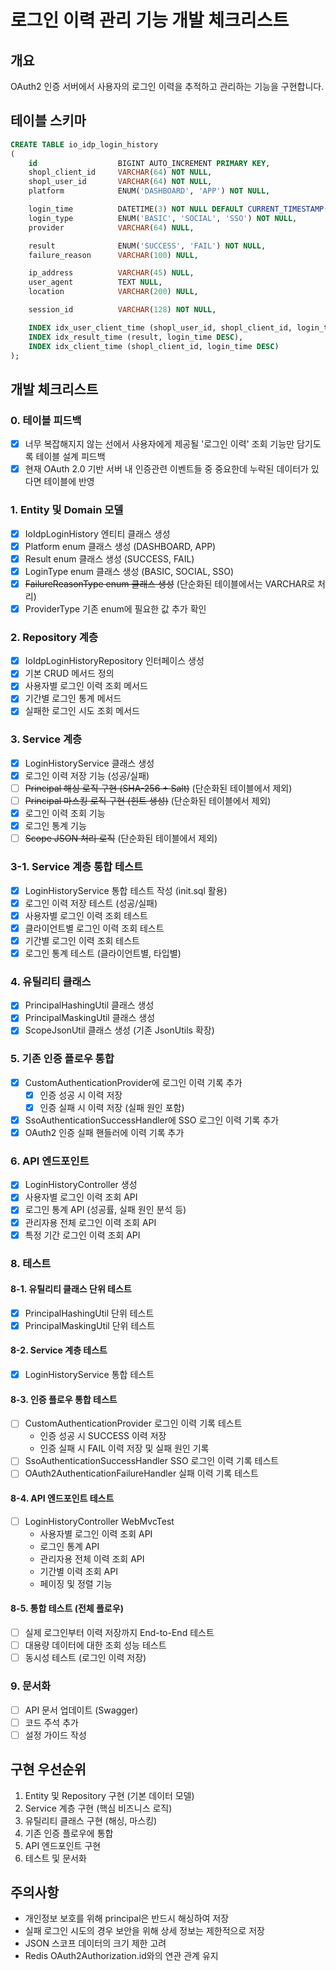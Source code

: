 # 로그인 이력 관리 기능 개발 체크리스트

## 개요
OAuth2 인증 서버에서 사용자의 로그인 이력을 추적하고 관리하는 기능을 구현합니다.

## 테이블 스키마
```sql
CREATE TABLE io_idp_login_history
(
    id                  BIGINT AUTO_INCREMENT PRIMARY KEY,
    shopl_client_id     VARCHAR(64) NOT NULL,
    shopl_user_id       VARCHAR(64) NOT NULL,
    platform            ENUM('DASHBOARD', 'APP') NOT NULL,

    login_time          DATETIME(3) NOT NULL DEFAULT CURRENT_TIMESTAMP(3),
    login_type          ENUM('BASIC', 'SOCIAL', 'SSO') NOT NULL,
    provider            VARCHAR(64) NULL,

    result              ENUM('SUCCESS', 'FAIL') NOT NULL,
    failure_reason      VARCHAR(100) NULL,

    ip_address          VARCHAR(45) NULL,
    user_agent          TEXT NULL,
    location            VARCHAR(200) NULL,

    session_id          VARCHAR(128) NOT NULL,

    INDEX idx_user_client_time (shopl_user_id, shopl_client_id, login_time DESC),
    INDEX idx_result_time (result, login_time DESC),
    INDEX idx_client_time (shopl_client_id, login_time DESC)
);
```

## 개발 체크리스트

### 0. 테이블 피드백
- [x] 너무 복잡해지지 않는 선에서 사용자에게 제공될 '로그인 이력' 조회 기능만 담기도록 테이블 설계 피드백
- [x] 현재 OAuth 2.0 기반 서버 내 인증관련 이벤트들 중 중요한데 누락된 데이터가 있다면 테이블에 반영

### 1. Entity 및 Domain 모델
- [x] IoIdpLoginHistory 엔티티 클래스 생성
- [x] Platform enum 클래스 생성 (DASHBOARD, APP)
- [x] Result enum 클래스 생성 (SUCCESS, FAIL)
- [x] LoginType enum 클래스 생성 (BASIC, SOCIAL, SSO)
- [x] ~~FailureReasonType enum 클래스 생성~~ (단순화된 테이블에서는 VARCHAR로 처리)
- [x] ProviderType 기존 enum에 필요한 값 추가 확인

### 2. Repository 계층
- [x] IoIdpLoginHistoryRepository 인터페이스 생성
- [x] 기본 CRUD 메서드 정의
- [x] 사용자별 로그인 이력 조회 메서드
- [x] 기간별 로그인 통계 메서드
- [x] 실패한 로그인 시도 조회 메서드

### 3. Service 계층
- [x] LoginHistoryService 클래스 생성
- [x] 로그인 이력 저장 기능 (성공/실패)
- [ ] ~~Principal 해싱 로직 구현 (SHA-256 + Salt)~~ (단순화된 테이블에서 제외)
- [ ] ~~Principal 마스킹 로직 구현 (힌트 생성)~~ (단순화된 테이블에서 제외)
- [x] 로그인 이력 조회 기능
- [x] 로그인 통계 기능
- [ ] ~~Scope JSON 처리 로직~~ (단순화된 테이블에서 제외)

### 3-1. Service 계층 통합 테스트
- [x] LoginHistoryService 통합 테스트 작성 (init.sql 활용)
- [x] 로그인 이력 저장 테스트 (성공/실패)
- [x] 사용자별 로그인 이력 조회 테스트
- [x] 클라이언트별 로그인 이력 조회 테스트
- [x] 기간별 로그인 이력 조회 테스트
- [x] 로그인 통계 테스트 (클라이언트별, 타입별)

### 4. 유틸리티 클래스
- [x] PrincipalHashingUtil 클래스 생성
- [x] PrincipalMaskingUtil 클래스 생성
- [x] ScopeJsonUtil 클래스 생성 (기존 JsonUtils 확장)

### 5. 기존 인증 플로우 통합
- [x] CustomAuthenticationProvider에 로그인 이력 기록 추가
  - [x] 인증 성공 시 이력 저장
  - [x] 인증 실패 시 이력 저장 (실패 원인 포함)
- [x] SsoAuthenticationSuccessHandler에 SSO 로그인 이력 기록 추가
- [x] OAuth2 인증 실패 핸들러에 이력 기록 추가

### 6. API 엔드포인트
- [x] LoginHistoryController 생성
- [x] 사용자별 로그인 이력 조회 API
- [x] 로그인 통계 API (성공률, 실패 원인 분석 등)
- [x] 관리자용 전체 로그인 이력 조회 API
- [x] 특정 기간 로그인 이력 조회 API

### 8. 테스트
#### 8-1. 유틸리티 클래스 단위 테스트
- [x] PrincipalHashingUtil 단위 테스트
- [x] PrincipalMaskingUtil 단위 테스트

#### 8-2. Service 계층 테스트
- [x] LoginHistoryService 통합 테스트

#### 8-3. 인증 플로우 통합 테스트
- [ ] CustomAuthenticationProvider 로그인 이력 기록 테스트
  - 인증 성공 시 SUCCESS 이력 저장
  - 인증 실패 시 FAIL 이력 저장 및 실패 원인 기록
- [ ] SsoAuthenticationSuccessHandler SSO 로그인 이력 기록 테스트
- [ ] OAuth2AuthenticationFailureHandler 실패 이력 기록 테스트

#### 8-4. API 엔드포인트 테스트
- [ ] LoginHistoryController WebMvcTest
  - 사용자별 로그인 이력 조회 API
  - 로그인 통계 API
  - 관리자용 전체 이력 조회 API
  - 기간별 이력 조회 API
  - 페이징 및 정렬 기능

#### 8-5. 통합 테스트 (전체 플로우)
- [ ] 실제 로그인부터 이력 저장까지 End-to-End 테스트
- [ ] 대용량 데이터에 대한 조회 성능 테스트
- [ ] 동시성 테스트 (로그인 이력 저장)

### 9. 문서화
- [ ] API 문서 업데이트 (Swagger)
- [ ] 코드 주석 추가
- [ ] 설정 가이드 작성

## 구현 우선순위
1. Entity 및 Repository 구현 (기본 데이터 모델)
2. Service 계층 구현 (핵심 비즈니스 로직)
3. 유틸리티 클래스 구현 (해싱, 마스킹)
4. 기존 인증 플로우에 통합
5. API 엔드포인트 구현
6. 테스트 및 문서화

## 주의사항
- 개인정보 보호를 위해 principal은 반드시 해싱하여 저장
- 실패 로그인 시도의 경우 보안을 위해 상세 정보는 제한적으로 저장
- JSON 스코프 데이터의 크기 제한 고려
- Redis OAuth2Authorization.id와의 연관 관계 유지